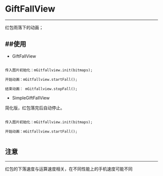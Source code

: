 # GiftFallView
---
红包雨落下的动画；

##使用
---

* GiftFallView


```

传入图片初始化：mGitfallview.init(bitmaps);

开始动画：mGitfallview.startFall();

结束动画： mGitfallview.stopFall();

```

* SimpleGiftFallView

简化版，红包落完后自动停止。

```

传入图片初始化：mGitfallview.init(bitmaps);

开始动画：mGitfallview.startFall();


```

## 注意
---

红包的下落速度与运算速度相关，在不同性能上的手机速度可能不同

